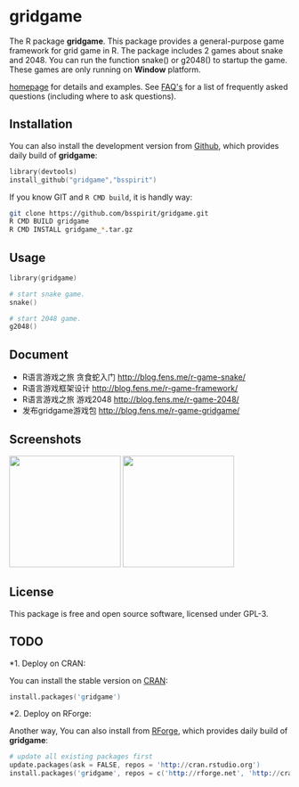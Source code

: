 # gridgame

The R package **gridgame**. This package provides a general-purpose game framework for grid game in R. The package includes 2 games about snake and 2048. You can run the function snake() or g2048() to startup the game. These games are only running on **Window** platform.

[homepage](http://onbook.me/#/project/gridgame) for details and examples. See
[FAQ's](https://github.com/bsspirit/gridgame/wiki) for a list of
frequently asked questions (including where to ask questions).

## Installation

You can also install the development version from [Github](https://github.com/bsspirit/gridgame), which provides daily build of **gridgame**:

```s
library(devtools)
install_github("gridgame","bsspirit")
```

If you know GIT and `R CMD build`, it is handly way:

```bash
git clone https://github.com/bsspirit/gridgame.git
R CMD BUILD gridgame
R CMD INSTALL gridgame_*.tar.gz
```

## Usage

```s
library(gridgame)

# start snake game.
snake()

# start 2048 game. 
g2048()
```

## Document

+ R语言游戏之旅 贪食蛇入门 http://blog.fens.me/r-game-snake/
+ R语言游戏框架设计 http://blog.fens.me/r-game-framework/
+ R语言游戏之旅 游戏2048 http://blog.fens.me/r-game-2048/
+ 发布gridgame游戏包 http://blog.fens.me/r-game-gridgame/

## Screenshots

<img src="http://blog.fens.me/wp-content/uploads/2014/06/snake.gif" width="200px"/>
<img src="http://blog.fens.me/wp-content/uploads/2014/07/2048.gif" width="200px"/>


## License

This package is free and open source software, licensed under GPL-3.

## TODO

*1. Deploy on CRAN:

You can install the stable version on [CRAN](http://cran.r-project.org/package=gridgame):

```s
install.packages('gridgame')
```

*2. Deploy on RForge:

Another way, You can also install from [RForge](http://rforge.net/gridgame/), which provides daily build of **gridgame**:

```s
# update all existing packages first
update.packages(ask = FALSE, repos = 'http://cran.rstudio.org')
install.packages('gridgame', repos = c('http://rforge.net', 'http://cran.rstudio.org'),type = 'source')
```
